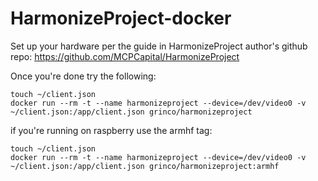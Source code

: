 # HarmonizeProject-docker

Set up your hardware per the guide in HarmonizeProject author's github repo: https://github.com/MCPCapital/HarmonizeProject

Once you're done try the following:
```
touch ~/client.json
docker run --rm -t --name harmonizeproject --device=/dev/video0 -v ~/client.json:/app/client.json grinco/harmonizeproject
```

if you're running on raspberry use the armhf tag:
```
touch ~/client.json
docker run --rm -t --name harmonizeproject --device=/dev/video0 -v ~/client.json:/app/client.json grinco/harmonizeproject:armhf
```
